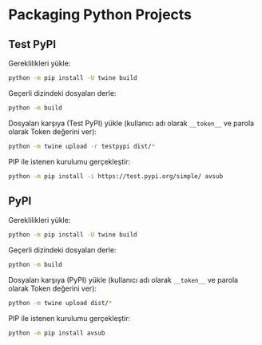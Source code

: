 # Packaging Python Projects

## Test PyPI

Gereklilikleri yükle:

```bash
python -m pip install -U twine build
```

Geçerli dizindeki dosyaları derle:

```bash
python -m build
```

Dosyaları karşıya (Test PyPI) yükle (kullanıcı adı olarak `__token__` ve parola olarak Token değerini ver):

```bash
python -m twine upload -r testpypi dist/*
```

PIP ile istenen kurulumu gerçekleştir:

```bash
python -m pip install -i https://test.pypi.org/simple/ avsub
```

## PyPI

Gereklilikleri yükle:

```bash
python -m pip install -U twine build
```

Geçerli dizindeki dosyaları derle:

```bash
python -m build
```

Dosyaları karşıya (PyPI) yükle (kullanıcı adı olarak `__token__` ve parola olarak Token değerini ver):

```bash
python -m twine upload dist/*
```

PIP ile istenen kurulumu gerçekleştir:

```bash
python -m pip install avsub
```
